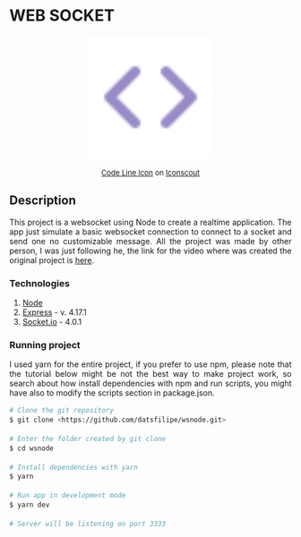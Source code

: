 # WEB SOCKET

<p align="center">
  <img width="220" src="./assets/code.svg">
</p>  

<p style="font-size: 13px" align="center">
  <a href="https://iconscout.com/icons/arrow" target="_blank">Code Line Icon</a> on <a href="https://iconscout.com">Iconscout</a>
</p>

## Description

<p align="justify">
  This project is a websocket using Node to create a realtime application. The app just simulate a basic websocket connection to connect to a socket and send one no customizable message. All the project was made by other person, I was just following he, the link for the video where was created the original project is <a href="https://www.youtube.com/watch?v=HrkECIzaQvE" >here</a>.
</p>

### Technologies

1. <a href="https://nodejs.org/" >Node</a>
2. <a href="http://expressjs.com/" >Express</a> - v. 4.17.1
3. <a href="https://socket.io/" >Socket.io</a> - 4.0.1

### Running project

<p align="justify">I used yarn for the entire project, if you prefer to use npm, please note that the tutorial below might be not the best way to make project work, so search about how install dependencies with npm and run scripts, you might have also to modify the scripts section in package.json.</p>

```bash
# Clone the git repository
$ git clone <https://github.com/datsfilipe/wsnode.git>

# Enter the folder created by git clone
$ cd wsnode

# Install dependencies with yarn
$ yarn

# Run app in development mode
$ yarn dev

# Server will be listening on port 3333
```
